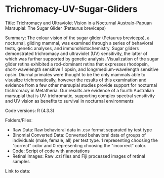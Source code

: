 # Trichromacy-UV-Sugar-Gliders
Title: Trichromacy and Ultraviolet Vision in a Nocturnal Australo-Papuan Marsupial: The Sugar Glider (Petaurus breviceps)

Summary: The colour vision of the sugar glider (Petaurus breviceps), a nocturnal, gliding mammal, was examined through a series of behavioral tests, genetic analyses, and immunohistochemistry. Sugar gliders demonstrated trichromacy and ultraviolet (UV) sensitivity, the latter of which was further supported by genetic analysis. Visualization of the sugar glider retina exhibited a rod-dominant retina that expresses rhodopsin, short-wavelength sensitive 1 opsin, and long/medium-wavelength sensitive opsin. Diurnal primates were thought to be the only mammals able to visualize trichromatically, however the results of this examination and evidence from a few other marsupial studies provide support for nocturnal trichromacy in Metatheria. Our results are evidence of a fourth Australian marsupial that is UV-trichromatic, supporting complex spectral sensitivity and UV vision as benefits to survival in nocturnal environments

Code versions:
R (4.3.3)

Folders/Files:
- Raw Data: Raw behavioral data in .csv format separated by test type	
- Binomial Converted Data: Converted behavioral data of groups of individuals (male, female, all) per test type. 1 representing choosing the "correct" color and 0 representing choosing the "incorrect" color.
- Code: Script of code with annotations
- Retinal Images: Raw .czi files and Fiji processed images of retinal samples
	

Link to data:
